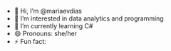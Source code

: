 - 👋 Hi, I’m @mariaevdias
- 👀 I’m interested in data analytics and programming
- 🌱 I’m currently learning C#
- 😄 Pronouns: she/her
- ⚡ Fun fact:




